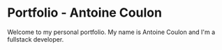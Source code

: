 # Portfolio - Antoine Coulon

Welcome to my personal portfolio. My name is Antoine Coulon and I'm a fullstack developer.
